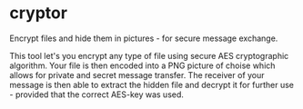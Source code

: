 # cryptor
Encrypt files and hide them in pictures - for secure message exchange.

This tool let's you encrypt any type of file using secure AES cryptographic algorithm.
Your file is then encoded into a PNG picture of choise which allows for private and secret message transfer.
The receiver of your message is then able to extract the hidden file and decrypt it for further use - provided that the correct AES-key was used.
